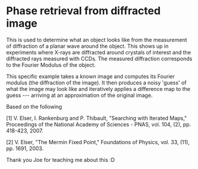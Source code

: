 # Phase retrieval from diffracted image

This is used to determine what an object looks like from the measurement of diffraction of a planar wave around the object. This shows up in experiments where X-rays are diffracted around crystals of interest and the diffracted rays measured with CCDs. The measured diffraction corresponds to the Fourier Modulus of the object.

This specific example takes a known image and computes its Fourier modulus (the diffraction of the image). It then produces a noisy 'guess' of what the image may look like and iteratively applies a difference map to the guess --- arriving at an approximation of the original image. 

Based on the following

[1] V. Elser, I. Rankenburg and P. Thibault, "Searching with Iterated Maps," 
  Proceedings of the National Academy of Sciences - PNAS, vol. 104, (2), pp. 418-423, 2007.

[2] V. Elser, "The Mermin Fixed Point," Foundations of Physics, vol. 33, (11), pp. 1691, 2003.

Thank you Joe for teaching me about this :D
